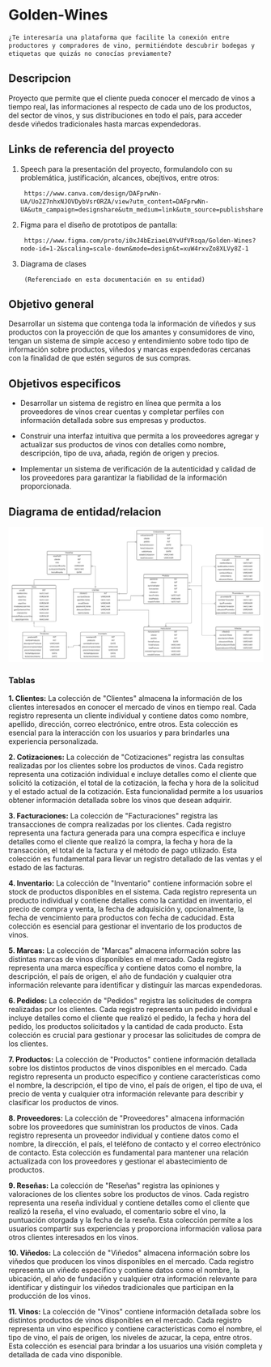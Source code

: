 # Golden-Wines

    

    ¿Te interesaría una plataforma que facilite la conexión entre productores y compradores de vino, permitiéndote descubrir bodegas y etiquetas que quizás no conocías previamente?

## Descripcion

Proyecto que permite que el cliente pueda conocer el mercado de vinos a tiempo real, las informaciones al respecto de cada uno de los productos, del sector de vinos, y sus distribuciones en todo el país, para acceder desde viñedos tradicionales hasta marcas expendedoras. 

## Links de referencia del proyecto

1. Speech para la presentación del proyecto, formulandolo con su problemática, justificación, alcances, obejtivos, entre otros:

        https://www.canva.com/design/DAFprwNn-UA/Uo2Z7nhxNJOVDybVsrORZA/view?utm_content=DAFprwNn-UA&utm_campaign=designshare&utm_medium=link&utm_source=publishsharelink

2. Figma para el diseño de prototipos de pantalla:

        https://www.figma.com/proto/i0xJ4bEziaeL0YvUfVRsqa/Golden-Wines?node-id=1-2&scaling=scale-down&mode=design&t=xuW4rxvZo8XLVy8Z-1

3. Diagrama de clases

        (Referenciado en esta documentación en su entidad)


## Objetivo general

Desarrollar un sistema que contenga toda la información de viñedos y sus productos con la proyección de que los amantes y consumidores de vino, tengan un sistema de simple acceso y entendimiento sobre todo tipo de información sobre productos, viñedos y marcas expendedoras cercanas con la finalidad de que estén seguros de sus compras.

## Objetivos especificos 

- Desarrollar un sistema de registro en línea que permita a los proveedores de vinos crear cuentas y completar perfiles con información detallada sobre sus empresas y productos.

- Construir una interfaz intuitiva que permita a los proveedores agregar y actualizar sus productos de vinos con detalles como nombre, descripción, tipo de uva, añada, región de origen y precios.

- Implementar un sistema de verificación de la autenticidad y calidad de los proveedores para garantizar la fiabilidad de la información proporcionada.



## Diagrama de entidad/relacion

![Diagrama](./backend/database/assets/img/diagramaGW.png)

### Tablas

**1. Clientes:**  La colección de "Clientes" almacena la información de los clientes interesados en conocer el mercado de vinos en tiempo real. Cada registro representa un cliente individual y contiene datos como nombre, apellido, dirección, correo electrónico, entre otros. Esta colección es esencial para la interacción con los usuarios y para brindarles una experiencia personalizada.

**2. Cotizaciones:** La colección de "Cotizaciones" registra las consultas realizadas por los clientes sobre los productos de vinos. Cada registro representa una cotización individual e incluye detalles como el cliente que solicitó la cotización, el total de la cotización, la fecha y hora de la solicitud y el estado actual de la cotización. Esta funcionalidad permite a los usuarios obtener información detallada sobre los vinos que desean adquirir.

**3. Facturaciones:** La colección de "Facturaciones" registra las transacciones de compra realizadas por los clientes. Cada registro representa una factura generada para una compra específica e incluye detalles como el cliente que realizó la compra, la fecha y hora de la transacción, el total de la factura y el método de pago utilizado. Esta colección es fundamental para llevar un registro detallado de las ventas y el estado de las facturas.

**4. Inventario:** La colección de "Inventario" contiene información sobre el stock de productos disponibles en el sistema. Cada registro representa un producto individual y contiene detalles como la cantidad en inventario, el precio de compra y venta, la fecha de adquisición y, opcionalmente, la fecha de vencimiento para productos con fecha de caducidad. Esta colección es esencial para gestionar el inventario de los productos de vinos.

**5. Marcas:** La colección de "Marcas" almacena información sobre las distintas marcas de vinos disponibles en el mercado. Cada registro representa una marca específica y contiene datos como el nombre, la descripción, el país de origen, el año de fundación y cualquier otra información relevante para identificar y distinguir las marcas expendedoras.

**6. Pedidos:** La colección de "Pedidos" registra las solicitudes de compra realizadas por los clientes. Cada registro representa un pedido individual e incluye detalles como el cliente que realizó el pedido, la fecha y hora del pedido, los productos solicitados y la cantidad de cada producto. Esta colección es crucial para gestionar y procesar las solicitudes de compra de los clientes.

**7. Productos:** La colección de "Productos" contiene información detallada sobre los distintos productos de vinos disponibles en el mercado. Cada registro representa un producto específico y contiene características como el nombre, la descripción, el tipo de vino, el país de origen, el tipo de uva, el precio de venta y cualquier otra información relevante para describir y clasificar los productos de vinos.

**8. Proveedores:** La colección de "Proveedores" almacena información sobre los proveedores que suministran los productos de vinos. Cada registro representa un proveedor individual y contiene datos como el nombre, la dirección, el país, el teléfono de contacto y el correo electrónico de contacto. Esta colección es fundamental para mantener una relación actualizada con los proveedores y gestionar el abastecimiento de productos.

**9. Reseñas:** La colección de "Reseñas" registra las opiniones y valoraciones de los clientes sobre los productos de vinos. Cada registro representa una reseña individual y contiene detalles como el cliente que realizó la reseña, el vino evaluado, el comentario sobre el vino, la puntuación otorgada y la fecha de la reseña. Esta colección permite a los usuarios compartir sus experiencias y proporciona información valiosa para otros clientes interesados en los vinos.

**10. Viñedos:** La colección de "Viñedos" almacena información sobre los viñedos que producen los vinos disponibles en el mercado. Cada registro representa un viñedo específico y contiene datos como el nombre, la ubicación, el año de fundación y cualquier otra información relevante para identificar y distinguir los viñedos tradicionales que participan en la producción de los vinos.

**11. Vinos:** La colección de "Vinos" contiene información detallada sobre los distintos productos de vinos disponibles en el mercado. Cada registro representa un vino específico y contiene características como el nombre, el tipo de vino, el país de origen, los niveles de azucar, la cepa, entre otros. Esta colección es esencial para brindar a los usuarios una visión completa y detallada de cada vino disponible.